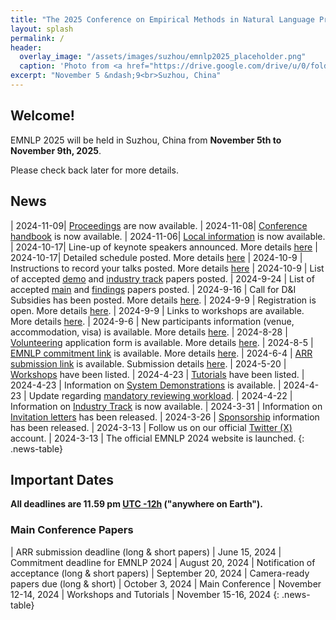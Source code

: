 ```yaml
---
title: "The 2025 Conference on Empirical Methods in Natural Language Processing"
layout: splash
permalink: /
header:
  overlay_image: "/assets/images/suzhou/emnlp2025_placeholder.png"
  caption: 'Photo from <a href="https://drive.google.com/drive/u/0/folders/10XXSEjTNDmrwU0tqL58la1n3YlE-g4V8">EMNLP 2024 Website Image.png</a> '
excerpt: "November 5 &ndash;9<br>Suzhou, China"
---
```


## Welcome!
EMNLP 2025 will be held in Suzhou, China from **November 5th to November 9th, 2025**.

Please check back later for more details.


## News
<style>
.news-table { font-size: .9em; table-layout: fixed; }
.news-table tr td:nth-child(1) { font-weight: bold; width: 10em; }
</style>
| 2024-11-09| [Proceedings](https://aclanthology.org/events/emnlp-2024/) are now available.
| 2024-11-08| [Conference handbook](https://github.com/acl-org/emnlp-2024/raw/refs/heads/main/downloads/EMNLP_2024_Handbook_digital.pdf) is now available.
| 2024-11-06| [Local information](https://docs.google.com/document/d/1VuQIOj0a19D1eBzLSnzZbCFsPVvwu4zCQzHUdLvj7HQ/edit?tab=t.0#heading=h.41vfahy7mi7u) is now available.
| 2024-10-17| Line-up of keynote speakers announced. More details [here](/program/keynotes)
| 2024-10-17| Detailed schedule posted. More details [here](/program) 
| 2024-10-9 | Instructions to record your talks posted. More details [here](/participants)
| 2024-10-9 | List of accepted [demo](/program/demo) and [industry track](/program/industry) papers posted. 
| 2024-9-24 | List of accepted [main](/program/accepted_main_conference) and [findings](/program/accepted_findings) papers posted. 
| 2024-9-16 | Call for D&I Subsidies has been posted. More details [here](/calls/subsidies).
| 2024-9-9 | Registration is open. More details [here](/registration).
| 2024-9-9 | Links to workshops are available. More details [here](/program/workshops).
| 2024-9-6 | New participants information (venue, accommodation, visa) is available. More details [here](/participants).
| 2024-8-28 | [Volunteering](https://forms.gle/2kVSJGP6NLuXMgnv7) application form is available. More details [here](/volunteers).
| 2024-8-5 | [EMNLP commitment link](https://openreview.net/group?id=EMNLP/2024/Conference) is available. More details [here](calls/main_conference_papers).
| 2024-6-4 | [ARR submission link](https://openreview.net/group?id=aclweb.org/ACL/ARR/2024/June#tab-your-consoles) is available. Submission details [here](calls/main_conference_papers).
| 2024-5-20 | [Workshops](program/workshops) have been listed.
| 2024-4-23 | [Tutorials](program/tutorials) have been listed.
| 2024-4-23 | Information on [System Demonstrations](calls/demos) is available.
| 2024-4-23 | Update regarding [mandatory reviewing workload](calls/main_conference_papers/#mandatory-reviewing-workload-new).
| 2024-4-22 | Information on [Industry Track](/calls/industry_track) is now available.
| 2024-3-31 | Information on [Invitation letters](/participants/#invitation-letters) has been released.
| 2024-3-26 | [Sponsorship](/sponsors/) information has been released.
| 2024-3-13 | Follow us on our official [Twitter (X)](https://twitter.com/emnlpmeeting) account.
| 2024-3-13 | The official EMNLP 2024 website is launched.
{: .news-table}

<!-- ## BLOG POSTS 

<style>
.news-table { font-size: .9em; table-layout: fixed;}
.news-table tr td:nth-child(1) { font-weight: bold; width: 10em; }
</style>
| 2024-3-17 | [EMNLP 2024 Blog](/blog/)
{: .news-table}
 -->
<!-- [Older BLOG POSTS](/blog/){: .btn .btn--info}
{: .text-center} -->


## Important Dates
<b>All deadlines are 11.59 pm <a target="_blank" href="https://www.timeanddate.com/time/zone/timezone/utc-12">UTC -12h</a> ("anywhere on Earth").</b>

### Main Conference Papers
<style>
.news-table { font-size: .9em; table-layout: fixed;}
.news-table tr td:nth-child(1) { font-weight: bold; width: 10em; }
</style>
| ARR submission deadline (long & short papers) | June 15, 2024
| Commitment deadline for EMNLP 2024 | August 20, 2024
| Notification of acceptance (long & short papers) | September 20, 2024
| Camera-ready papers due (long & short) | October 3, 2024
| Main Conference | November 12-14, 2024
| Workshops and Tutorials | November 15-16, 2024
{: .news-table}


